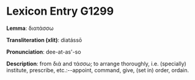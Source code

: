 # Lexicon Entry G1299

**Lemma**: διατάσσω

**Transliteration (xlit)**: diatássō

**Pronunciation**: dee-at-as'-so

**Description**:
from διά and τάσσω; to arrange thoroughly, i.e. (specially) institute, prescribe, etc.:--appoint, command, give, (set in) order, ordain.
